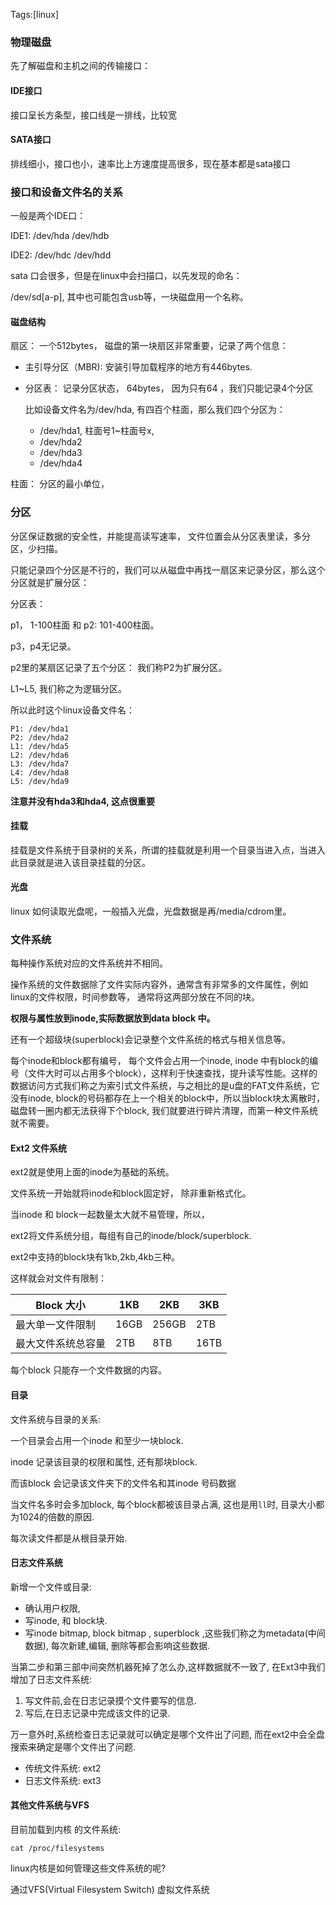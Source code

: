Tags:[linux]

### 物理磁盘

先了解磁盘和主机之间的传输接口： 

#### IDE接口

接口呈长方条型，接口线是一排线，比较宽



#### SATA接口

排线细小，接口也小，速率比上方速度提高很多，现在基本都是sata接口



### 接口和设备文件名的关系

一般是两个IDE口：

IDE1: /dev/hda  /dev/hdb

IDE2: /dev/hdc  /dev/hdd



sata 口会很多，但是在linux中会扫描口，以先发现的命名：

/dev/sd[a-p],  其中也可能包含usb等，一块磁盘用一个名称。



#### 磁盘结构

扇区： 一个512bytes， 磁盘的第一块扇区非常重要，记录了两个信息：

* 主引导分区（MBR): 安装引导加载程序的地方有446bytes.

* 分区表： 记录分区状态， 64bytes， 因为只有64 ，我们只能记录4个分区

  比如设备文件名为/dev/hda,  有四百个柱面，那么我们四个分区为：

  * /dev/hda1,   柱面号1~柱面号x,
  * /dev/hda2
  * /dev/hda3
  * /dev/hda4

柱面： 分区的最小单位，



### 分区

分区保证数据的安全性，并能提高读写速率， 文件位置会从分区表里读，多分区，少扫描。

只能记录四个分区是不行的，我们可以从磁盘中再找一扇区来记录分区，那么这个分区就是扩展分区：

分区表： 

p1， 1-100柱面 和 p2: 101-400柱面。

p3，p4无记录。

p2里的某扇区记录了五个分区： 我们称P2为扩展分区。

L1~L5,  我们称之为逻辑分区。

所以此时这个linux设备文件名：

```
P1: /dev/hda1
P2: /dev/hda2
L1: /dev/hda5
L2: /dev/hda6
L3: /dev/hda7
L4: /dev/hda8
L5: /dev/hda9
```

**注意并没有hda3和hda4, 这点很重要**



#### 挂载

挂载是文件系统于目录树的关系，所谓的挂载就是利用一个目录当进入点，当进入此目录就是进入该目录挂载的分区。



#### 光盘

linux 如何读取光盘呢，一般插入光盘，光盘数据是再/media/cdrom里。



### 文件系统

每种操作系统对应的文件系统并不相同。

操作系统的文件数据除了文件实际内容外，通常含有非常多的文件属性，例如linux的文件权限，时间参数等， 通常将这两部分放在不同的块。

**权限与属性放到inode,实际数据放到data block 中。**

还有一个超级块(superblock)会记录整个文件系统的格式与相关信息等。

每个inode和block都有编号， 每个文件会占用一个inode, inode 中有block的编号（文件大时可以占用多个block），这样利于快速查找，提升读写性能。这样的数据访问方式我们称之为索引式文件系统，与之相比的是u盘的FAT文件系统，它没有inode, block的号码都存在上一个相关的block中，所以当block块太离散时，磁盘转一圈内都无法获得下个block, 我们就要进行碎片清理，而第一种文件系统就不需要。



#### Ext2 文件系统

ext2就是使用上面的inode为基础的系统。

文件系统一开始就将inode和block固定好， 除非重新格式化。

当inode 和 block一起数量太大就不易管理，所以，

ext2将文件系统分组，每组有自己的inode/block/superblock.

ext2中支持的block块有1kb,2kb,4kb三种。

这样就会对文件有限制：

| Block 大小         | 1KB  | 2KB   | 3KB  |
| ------------------ | ---- | ----- | ---- |
| 最大单一文件限制   | 16GB | 256GB | 2TB  |
| 最大文件系统总容量 | 2TB  | 8TB   | 16TB |

每个block 只能存一个文件数据的内容。



#### 目录

文件系统与目录的关系:

一个目录会占用一个inode 和至少一块block.

inode 记录该目录的权限和属性, 还有那块block.

而该block 会记录该文件夹下的文件名和其inode 号码数据

当文件名多时会多加block, 每个block都被该目录占满, 这也是用`ll`时,  目录大小都为1024的倍数的原因.

每次读文件都是从根目录开始.



#### 日志文件系统

新增一个文件或目录:

* 确认用户权限,
* 写inode, 和 block块.
* 写inode bitmap, block bitmap , superblock ,这些我们称之为metadata(中间数据),  每次新建,编辑, 删除等都会影响这些数据.

当第二步和第三部中间突然机器死掉了怎么办,这样数据就不一致了, 在Ext3中我们增加了日志文件系统:

1. 写文件前,会在日志记录摸个文件要写的信息.
2. 写后,在日志记录中完成该文件的记录.

万一意外时,系统检查日志记录就可以确定是哪个文件出了问题, 而在ext2中会全盘搜索来确定是哪个文件出了问题.

* 传统文件系统: ext2
* 日志文件系统: ext3



#### 其他文件系统与VFS

目前加载到内核 的文件系统:

`cat /proc/filesystems`

linux内核是如何管理这些文件系统的呢? 

通过VFS(Virtual Filesystem Switch) 虚拟文件系统